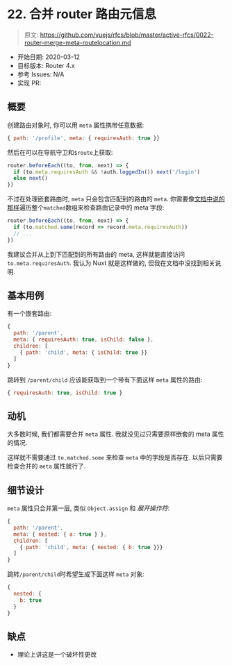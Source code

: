 # 22. 合并 router 路由元信息

> 原文: <https://github.com/vuejs/rfcs/blob/master/active-rfcs/0022-router-merge-meta-routelocation.md>

- 开始日期: 2020-03-12
- 目标版本: Router 4.x
- 参考 Issues: N/A
- 实现 PR:

## 概要

创建路由对象时, 你可以用 `meta` 属性携带任意数据: 

```js
{ path: '/profile', meta: { requiresAuth: true }}
```

然后在可以在导航守卫和`$route`上获取:

```js
router.beforeEach((to, from, next) => {
  if (to.meta.requiresAuth && !auth.loggedIn()) next('/login')
  else next()
})
```

不过在处理嵌套路由时, `meta` 只会包含匹配到的路由的 `meta`. 你需要像[文档中说的那样](https://router.vuejs.org/zh/guide/advanced/meta.html#%E8%B7%AF%E7%94%B1%E5%85%83%E4%BF%A1%E6%81%AF)遍历整个`matched`数组来检查路由记录中的 meta 字段:

```js
router.beforeEach((to, from, next) => {
  if (to.matched.some(record => record.meta.requiresAuth))
  // ...
})
```

我建议合并从上到下匹配到的所有路由的 meta, 这样就能直接访问 `to.meta.requiresAuth`. 我认为 Nuxt 就是这样做的, 但我在文档中没找到相关说明.

## 基本用例

有一个嵌套路由:

```js
{
  path: '/parent',
  meta: { requiresAuth: true, isChild: false },
  children: [
    { path: 'child', meta: { isChild: true }}
  ]
}
```

跳转到 `/parent/child` 应该能获取到一个带有下面这样 `meta` 属性的路由:

```js
{ requiresAuth: true, isChild: true }
```

## 动机

大多数时候, 我们都需要合并 `meta` 属性. 我就没见过只需要原样嵌套的 meta 属性的情况.

这样就不需要通过 `to.matched.some` 来检查 `meta` 中的字段是否存在. 以后只需要检查合并的 `meta` 属性就行了.

## 细节设计

`meta` 属性只合并第一层, 类似 `Object.assign` 和 _展开操作符_:

```js
{
  path: '/parent',
  meta: { nested: { a: true } },
  children: [
    { path: 'child', meta: { nested: { b: true }}}
  ]
}
```

跳转`/parent/child`时希望生成下面这样 `meta` 对象:

```js
{
  nested: {
    b: true
  }
}
```

## 缺点

- 理论上讲这是一个破坏性更改